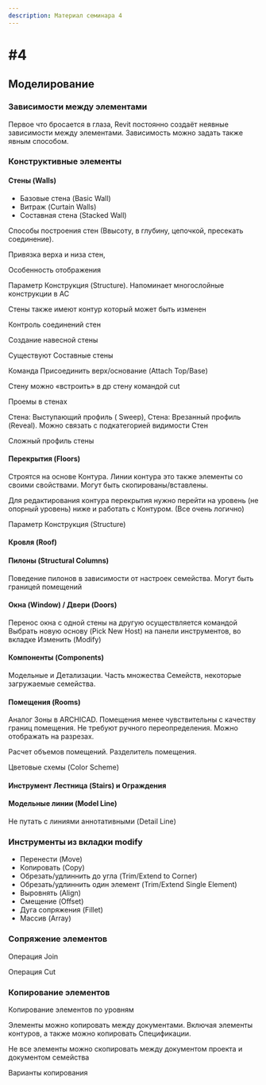 ```yaml
---
description: Материал семинара 4
---
```


# \#4

## Моделирование

### Зависимости между элементами

Первое что бросается в глаза, Revit постоянно создаёт неявные зависимости между элементами. Зависимость можно задать также явным способом.

### Конструктивные элементы

#### Стены \(Walls\)

* Базовые стена \(Basic Wall\)
* Витраж \(Curtain Walls\)
* Составная стена \(Stacked Wall\)

Способы построения стен \(Ввысоту, в глубину, цепочкой, пресекать соединение\).

Привязка верха и низа стен,

Особенность отображения

Параметр Конструкция \(Structure\). Напоминает многослойные конструкции в AC

Стены также имеют контур который может быть изменен

Контроль соединений стен

Создание навесной стены

Существуют Составные стены

Команда Присоединить верх/основание \(Attach Top/Base\)

Стену можно «встроить» в др стену командой cut

Проемы в стенах

Стена: Выступающий профиль \( Sweep\), Стена: Врезанный профиль \(Reveal\). Можно связать с подкатегорией видимости Стен

Сложный профиль стены

#### Перекрытия \(Floors\)

Строятся на основе Контура. Линии контура это также элементы со своими свойствами. Могут быть скопированы/вставлены.

Для редактирования контура перекрытия нужно перейти на уровень \(не опорный уровень\) ниже и работать с Контуром. \(Все очень логично\)

Параметр Конструкция \(Structure\)

#### Кровля \(Roof\)

#### Пилоны \(Structural Columns\)

Поведение пилонов в зависимости от настроек семейства. Могут быть границей помещений

#### Окна \(Window\) / Двери \(Doors\)

Перенос окна с одной стены на другую осуществляется командой Выбрать новую основу \(Pick New Host\) на панели инструментов, во вкладке Изменить \(Modify\)

#### Компоненты \(Components\)

Модельные и Детализации. Часть множества Семейств, некоторые загружаемые семейства.

#### Помещения \(Rooms\)

Аналог Зоны в ARCHICAD. Помещения менее чувствительны с качеству границ помещения. Не требуют ручного переопределения.  Можно отображать на разрезах. 

Расчет объемов помещений. Разделитель помещения. 

Цветовые схемы \(Color Scheme\)

#### Инструмент Лестница \(Stairs\) и Ограждения

#### Модельные линии \(Model Line\)

Не путать с линиями аннотативными \(Detail Line\)

### Инструменты из вкладки modify

* Перенести \(Move\)
* Копировать \(Copy\)
* Обрезать/удлиннить до угла \(Trim/Extend to Corner\)
* Обрезать/удлиннить один элемент \(Trim/Extend Single Element\)
* Выровнять \(Align\)
* Смещение \(Offset\)
* Дуга сопряжения \(Fillet\)
* Массив \(Array\)

### Сопряжение элементов

Операция Join

Операция Cut

### Копирование элементов

Копирование элементов по уровням

Элементы можно копировать между документами. Включая элементы контуров, а также можно копировать Спецификации.

Не все элементы можно скопировать между документом проекта и документом семейства

Варианты копирования  


